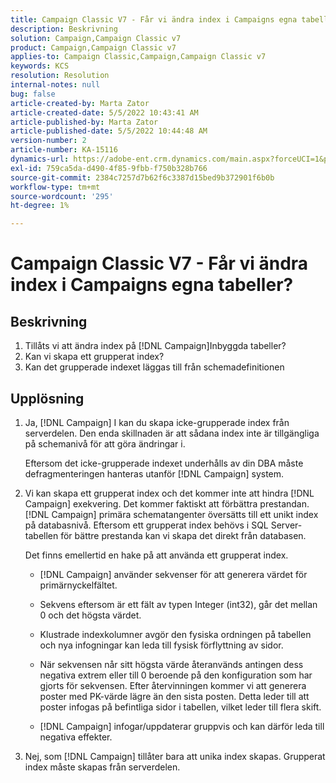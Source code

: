 ```yaml
---
title: Campaign Classic V7 - Får vi ändra index i Campaigns egna tabeller?
description: Beskrivning
solution: Campaign,Campaign Classic v7
product: Campaign,Campaign Classic v7
applies-to: Campaign Classic,Campaign,Campaign Classic v7
keywords: KCS
resolution: Resolution
internal-notes: null
bug: false
article-created-by: Marta Zator
article-created-date: 5/5/2022 10:43:41 AM
article-published-by: Marta Zator
article-published-date: 5/5/2022 10:44:48 AM
version-number: 2
article-number: KA-15116
dynamics-url: https://adobe-ent.crm.dynamics.com/main.aspx?forceUCI=1&pagetype=entityrecord&etn=knowledgearticle&id=126c1838-60cc-ec11-a7b5-6045bd00dbbc
exl-id: 759ca5da-d490-4f85-9fbb-f750b328b766
source-git-commit: 2384c7257d7b62f6c3387d15bed9b372901f6b0b
workflow-type: tm+mt
source-wordcount: '295'
ht-degree: 1%

---
```


# Campaign Classic V7 - Får vi ändra index i Campaigns egna tabeller?

## Beskrivning

1. Tillåts vi att ändra index på [!DNL Campaign]Inbyggda tabeller?
1. Kan vi skapa ett grupperat index?
1. Kan det grupperade indexet läggas till från schemadefinitionen

## Upplösning

1. Ja, [!DNL Campaign] I kan du skapa icke-grupperade index från serverdelen. Den enda skillnaden är att sådana index inte är tillgängliga på schemanivå för att göra ändringar i. 

   Eftersom det icke-grupperade indexet underhålls av din DBA måste defragmenteringen hanteras utanför [!DNL Campaign] system.

1. Vi kan skapa ett grupperat index och det kommer inte att hindra [!DNL Campaign] exekvering. Det kommer faktiskt att förbättra prestandan. [!DNL Campaign] primära schematangenter översätts till ett unikt index på databasnivå. Eftersom ett grupperat index behövs i SQL Server-tabellen för bättre prestanda kan vi skapa det direkt från databasen.

   Det finns emellertid en hake på att använda ett grupperat index. 

   - [!DNL Campaign] använder sekvenser för att generera värdet för primärnyckelfältet.

   - Sekvens eftersom är ett fält av typen Integer (int32), går det mellan 0 och det högsta värdet.

   - Klustrade indexkolumner avgör den fysiska ordningen på tabellen och nya infogningar kan leda till fysisk förflyttning av sidor.

   - När sekvensen når sitt högsta värde återanvänds antingen dess negativa extrem eller till 0 beroende på den konfiguration som har gjorts för sekvensen. Efter återvinningen kommer vi att generera poster med PK-värde lägre än den sista posten. Detta leder till att poster infogas på befintliga sidor i tabellen, vilket leder till flera skift. 

   - [!DNL Campaign] infogar/uppdaterar gruppvis och kan därför leda till negativa effekter.

1. Nej, som [!DNL Campaign] tillåter bara att unika index skapas. Grupperat index måste skapas från serverdelen.
